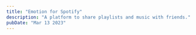 ```yaml
---
title: "Emotion for Spotify"
description: "A platform to share playlists and music with friends."
pubDate: "Mar 13 2023"
---
```

